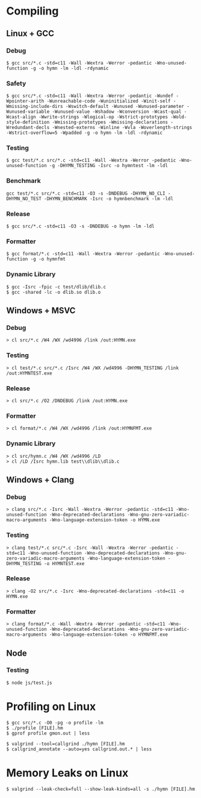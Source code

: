 # Compiling

## Linux + GCC

### Debug

```
$ gcc src/*.c -std=c11 -Wall -Wextra -Werror -pedantic -Wno-unused-function -g -o hymn -lm -ldl -rdynamic
```

### Safety

```
$ gcc src/*.c -std=c11 -Wall -Wextra -Werror -pedantic -Wundef -Wpointer-arith -Wunreachable-code -Wuninitialized -Winit-self -Wmissing-include-dirs -Wswitch-default -Wunused -Wunused-parameter -Wunused-variable -Wunused-value -Wshadow -Wconversion -Wcast-qual -Wcast-align -Wwrite-strings -Wlogical-op -Wstrict-prototypes -Wold-style-definition -Wmissing-prototypes -Wmissing-declarations -Wredundant-decls -Wnested-externs -Winline -Wvla -Woverlength-strings -Wstrict-overflow=5 -Wpadded -g -o hymn -lm -ldl -rdynamic
```

### Testing

```
$ gcc test/*.c src/*.c -std=c11 -Wall -Wextra -Werror -pedantic -Wno-unused-function -g -DHYMN_TESTING -Isrc -o hymntest -lm -ldl
```

### Benchmark

```
gcc test/*.c src/*.c -std=c11 -O3 -s -DNDEBUG -DHYMN_NO_CLI -DHYMN_NO_TEST -DHYMN_BENCHMARK -Isrc -o hymnbenchmark -lm -ldl
```

### Release

```
$ gcc src/*.c -std=c11 -O3 -s -DNDEBUG -o hymn -lm -ldl
```

### Formatter

```
$ gcc format/*.c -std=c11 -Wall -Wextra -Werror -pedantic -Wno-unused-function -g -o hymnfmt
```

### Dynamic Library

```
$ gcc -Isrc -fpic -c test/dlib/dlib.c
$ gcc -shared -lc -o dlib.so dlib.o
```

## Windows + MSVC

### Debug

```
> cl src/*.c /W4 /WX /wd4996 /link /out:HYMN.exe
```

### Testing

```
> cl test/*.c src/*.c /Isrc /W4 /WX /wd4996 -DHYMN_TESTING /link /out:HYMNTEST.exe
```

### Release

```
> cl src/*.c /O2 /DNDEBUG /link /out:HYMN.exe
```

### Formatter

```
> cl format/*.c /W4 /WX /wd4996 /link /out:HYMNFMT.exe
```

### Dynamic Library

```
> cl src/hymn.c /W4 /WX /wd4996 /LD
> cl /LD /Isrc hymn.lib test\\dlib\\dlib.c
```

## Windows + Clang

### Debug

```
> clang src/*.c -Isrc -Wall -Wextra -Werror -pedantic -std=c11 -Wno-unused-function -Wno-deprecated-declarations -Wno-gnu-zero-variadic-macro-arguments -Wno-language-extension-token -o HYMN.exe
```

### Testing

```
> clang test/*.c src/*.c -Isrc -Wall -Wextra -Werror -pedantic -std=c11 -Wno-unused-function -Wno-deprecated-declarations -Wno-gnu-zero-variadic-macro-arguments -Wno-language-extension-token -DHYMN_TESTING -o HYMNTEST.exe
```

### Release

```
> clang -O2 src/*.c -Isrc -Wno-deprecated-declarations -std=c11 -o HYMN.exe
```

### Formatter

```
> clang format/*.c -Wall -Wextra -Werror -pedantic -std=c11 -Wno-unused-function -Wno-deprecated-declarations -Wno-gnu-zero-variadic-macro-arguments -Wno-language-extension-token -o HYMNFMT.exe
```

## Node

### Testing

```
$ node js/test.js
```

# Profiling on Linux

```
$ gcc src/*.c -O0 -pg -o profile -lm
$ ./profile [FILE].hm
$ gprof profile gmon.out | less
```

```
$ valgrind --tool=callgrind ./hymn [FILE].hm
$ callgrind_annotate --auto=yes callgrind.out.* | less
```

# Memory Leaks on Linux

```
$ valgrind --leak-check=full --show-leak-kinds=all -s ./hymn [FILE].hm
```
